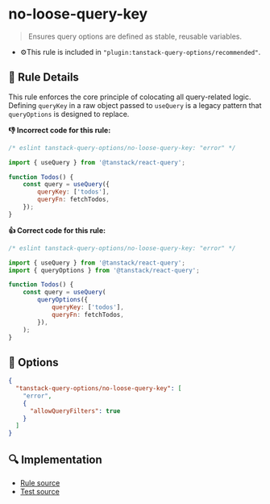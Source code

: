 # no-loose-query-key

> Ensures query options are defined as stable, reusable variables.

- ⚙️This rule is included in `"plugin:tanstack-query-options/recommended"`.

## 📖 Rule Details

This rule enforces the core principle of colocating all query-related logic.  
Defining `queryKey` in a raw object passed to `useQuery` is a legacy pattern that `queryOptions` is designed to replace.

**👎 Incorrect code for this rule:**

```js
/* eslint tanstack-query-options/no-loose-query-key: "error" */

import { useQuery } from '@tanstack/react-query';

function Todos() {
    const query = useQuery({
        queryKey: ['todos'],
        queryFn: fetchTodos,
    });
}
```

**👍 Correct code for this rule:**

```js
/* eslint tanstack-query-options/no-loose-query-key: "error" */

import { useQuery } from '@tanstack/react-query';
import { queryOptions } from '@tanstack/react-query';

function Todos() {
    const query = useQuery(
        queryOptions({
            queryKey: ['todos'],
            queryFn: fetchTodos,
        }),
    );
}
```

## 🔧 Options

```json
{
  "tanstack-query-options/no-loose-query-key": [
    "error",
    {
      "allowQueryFilters": true
    }
  ]
}
```

## 🔍 Implementation

- [Rule source](./no-loose-query-key.ts)
- [Test source](./no-loose-query-key.test.ts)
